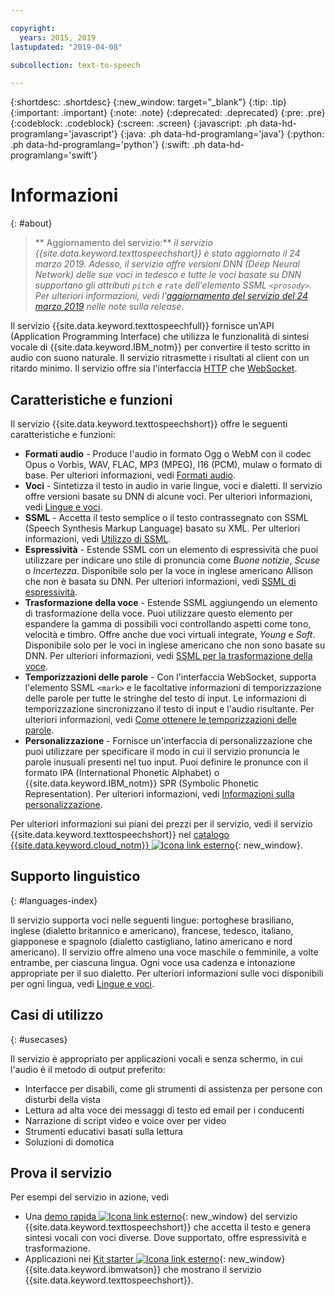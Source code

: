 ```yaml
---

copyright:
  years: 2015, 2019
lastupdated: "2019-04-08"

subcollection: text-to-speech

---
```


{:shortdesc: .shortdesc}
{:new_window: target="_blank"}
{:tip: .tip}
{:important: .important}
{:note: .note}
{:deprecated: .deprecated}
{:pre: .pre}
{:codeblock: .codeblock}
{:screen: .screen}
{:javascript: .ph data-hd-programlang='javascript'}
{:java: .ph data-hd-programlang='java'}
{:python: .ph data-hd-programlang='python'}
{:swift: .ph data-hd-programlang='swift'}

# Informazioni
{: #about}

> ** Aggiornamento del servizio:** *il servizio {{site.data.keyword.texttospeechshort}} è stato aggiornato il 24 marzo 2019. Adesso, il servizio offre versioni DNN (Deep Neural Network) delle sue voci in tedesco e tutte le voci basate su DNN supportano gli attributi `pitch` e `rate` dell'elemento SSML `<prosody>`. Per ulteriori informazioni, vedi l'[aggiornamento del servizio del 24 marzo 2019](/docs/services/text-to-speech/release-notes.html#March2019c) nelle note sulla release*.

Il servizio {{site.data.keyword.texttospeechfull}} fornisce un'API (Application Programming Interface) che utilizza le funzionalità di sintesi vocale di {{site.data.keyword.IBM_notm}} per convertire il testo scritto in audio con suono naturale. Il servizio ritrasmette i risultati al client con un ritardo minimo. Il servizio offre sia l'interfaccia [HTTP](/docs/services/text-to-speech/http.html) che [WebSocket](/docs/services/text-to-speech/websockets.html).

## Caratteristiche e funzioni

Il servizio {{site.data.keyword.texttospeechshort}} offre le seguenti caratteristiche e funzioni:

-   **Formati audio** - Produce l'audio in formato Ogg o WebM con il codec Opus o Vorbis, WAV, FLAC, MP3 (MPEG), l16 (PCM), mulaw o formato di base. Per ulteriori informazioni, vedi [Formati audio](/docs/services/text-to-speech/audio-formats.html).
-   **Voci** - Sintetizza il testo in audio in varie lingue, voci e dialetti. Il servizio offre versioni basate su DNN di alcune voci. Per ulteriori informazioni, vedi [Lingue e voci](/docs/services/text-to-speech/voices.html).
-   **SSML** - Accetta il testo semplice o il testo contrassegnato con SSML (Speech Synthesis Markup Language) basato su XML. Per ulteriori informazioni, vedi [Utilizzo di SSML](/docs/services/text-to-speech/SSML.html).
-   **Espressività** - Estende SSML con un elemento di espressività che puoi utilizzare per indicare uno stile di pronuncia come *Buone notizie*, *Scuse* o *Incertezza*. Disponibile solo per la voce in inglese americano Allison che non è basata su DNN. Per ulteriori informazioni, vedi [SSML di espressività](/docs/services/text-to-speech/SSML-expressive.html).
-   **Trasformazione della voce** - Estende SSML aggiungendo un elemento di trasformazione della voce. Puoi utilizzare questo elemento per espandere la gamma di possibili voci controllando aspetti come tono, velocità e timbro. Offre anche due voci virtuali integrate, *Young* e *Soft*. Disponibile solo per le voci in inglese americano che non sono basate su DNN. Per ulteriori informazioni, vedi [SSML per la trasformazione della voce](/docs/services/text-to-speech/SSML-transformation.html).
-   **Temporizzazioni delle parole** - Con l'interfaccia WebSocket, supporta l'elemento SSML `<mark>` e le facoltative informazioni di temporizzazione delle parole per tutte le stringhe del testo di input. Le informazioni di temporizzazione sincronizzano il testo di input e l'audio risultante. Per ulteriori informazioni, vedi [Come ottenere le temporizzazioni delle parole](/docs/services/text-to-speech/word-timing.html).
-   **Personalizzazione** - Fornisce un'interfaccia di personalizzazione che puoi utilizzare per specificare il modo in cui il servizio pronuncia le parole inusuali presenti nel tuo input. Puoi definire le pronunce con il formato IPA (International Phonetic Alphabet) o {{site.data.keyword.IBM_notm}} SPR (Symbolic Phonetic Representation). Per ulteriori informazioni, vedi [Informazioni sulla personalizzazione](/docs/services/text-to-speech/custom-intro.html).

Per ulteriori informazioni sui piani dei prezzi per il servizio, vedi il servizio {{site.data.keyword.texttospeechshort}} nel [catalogo {{site.data.keyword.cloud_notm}} ![Icona link esterno](../../icons/launch-glyph.svg "Icona link esterno")](https://{DomainName}/catalog/services/text-to-speech){: new_window}.

## Supporto linguistico
{: #languages-index}

Il servizio supporta voci nelle seguenti lingue: portoghese brasiliano, inglese (dialetto britannico e americano), francese, tedesco, italiano, giapponese e spagnolo (dialetto castigliano, latino americano e nord americano). Il servizio offre almeno una voce maschile o femminile, a volte entrambe, per ciascuna lingua. Ogni voce usa cadenza e intonazione appropriate per il suo dialetto. Per ulteriori informazioni sulle voci disponibili per ogni lingua, vedi [Lingue e voci](/docs/services/text-to-speech/voices.html).

## Casi di utilizzo
{: #usecases}

Il servizio è appropriato per applicazioni vocali e senza schermo, in cui l'audio è il metodo di output preferito:

-   Interfacce per disabili, come gli strumenti di assistenza per persone con disturbi della vista
-   Lettura ad alta voce dei messaggi di testo ed email per i conducenti
-   Narrazione di script video e voice over per video
-   Strumenti educativi basati sulla lettura
-   Soluzioni di domotica

## Prova il servizio

Per esempi del servizio in azione, vedi

-   Una [demo rapida ![Icona link esterno](../../icons/launch-glyph.svg "Icona link esterno")](https://text-to-speech-demo.ng.bluemix.net/){: new_window} del servizio {{site.data.keyword.texttospeechshort}} che accetta il testo e genera sintesi vocali con voci diverse. Dove supportato, offre espressività e trasformazione.
-   Applicazioni nei [Kit starter ![Icona link esterno](../../icons/launch-glyph.svg "Icona link esterno")](http://www.ibm.com/watson/developercloud/starter-kits.html){: new_window} {{site.data.keyword.ibmwatson}} che mostrano il servizio {{site.data.keyword.texttospeechshort}}.
